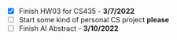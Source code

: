 - [x] Finish HW03 for CS435 - __3/7/2022__
- [ ] Start some kind of personal CS project **please**
- [ ] Finish AI Abstract - __3/10/2022__